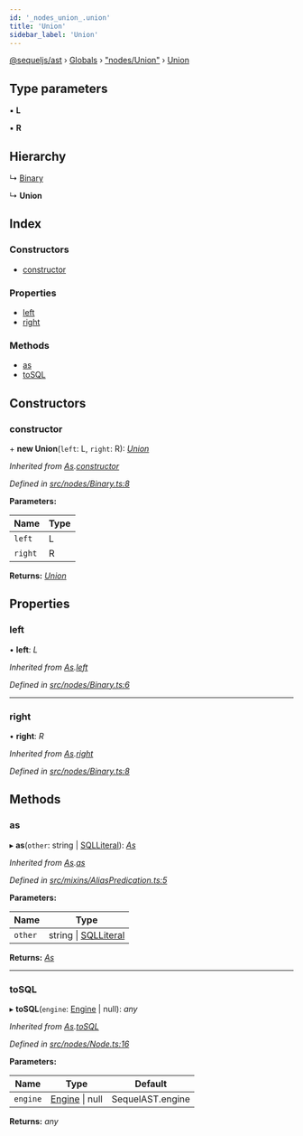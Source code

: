 ```yaml
---
id: '_nodes_union_.union'
title: 'Union'
sidebar_label: 'Union'
---
```


[@sequeljs/ast](../index.md) › [Globals](../globals.md) ›
["nodes/Union"](../modules/_nodes_union_.md) › [Union](_nodes_union_.union.md)

## Type parameters

▪ **L**

▪ **R**

## Hierarchy

↳ [Binary](_nodes_binary_.binary.md)

↳ **Union**

## Index

### Constructors

- [constructor](_nodes_union_.union.md#constructor)

### Properties

- [left](_nodes_union_.union.md#left)
- [right](_nodes_union_.union.md#right)

### Methods

- [as](_nodes_union_.union.md#as)
- [toSQL](_nodes_union_.union.md#tosql)

## Constructors

### constructor

\+ **new Union**(`left`: L, `right`: R): _[Union](_nodes_union_.union.md)_

_Inherited from
[As](_nodes_as_.as.md).[constructor](_nodes_as_.as.md#constructor)_

_Defined in
[src/nodes/Binary.ts:8](https://github.com/sequeljs/ast/blob/aa0ef0f/src/nodes/Binary.ts#L8)_

**Parameters:**

| Name    | Type |
| ------- | ---- |
| `left`  | L    |
| `right` | R    |

**Returns:** _[Union](_nodes_union_.union.md)_

## Properties

### left

• **left**: _L_

_Inherited from [As](_nodes_as_.as.md).[left](_nodes_as_.as.md#left)_

_Defined in
[src/nodes/Binary.ts:6](https://github.com/sequeljs/ast/blob/aa0ef0f/src/nodes/Binary.ts#L6)_

---

### right

• **right**: _R_

_Inherited from [As](_nodes_as_.as.md).[right](_nodes_as_.as.md#right)_

_Defined in
[src/nodes/Binary.ts:8](https://github.com/sequeljs/ast/blob/aa0ef0f/src/nodes/Binary.ts#L8)_

## Methods

### as

▸ **as**(`other`: string | [SQLLiteral](_nodes_sqlliteral_.sqlliteral.md)):
_[As](_nodes_as_.as.md)_

_Inherited from [As](_nodes_as_.as.md).[as](_nodes_as_.as.md#as)_

_Defined in
[src/mixins/AliasPredication.ts:5](https://github.com/sequeljs/ast/blob/aa0ef0f/src/mixins/AliasPredication.ts#L5)_

**Parameters:**

| Name    | Type                                                         |
| ------- | ------------------------------------------------------------ |
| `other` | string &#124; [SQLLiteral](_nodes_sqlliteral_.sqlliteral.md) |

**Returns:** _[As](_nodes_as_.as.md)_

---

### toSQL

▸ **toSQL**(`engine`: [Engine](../interfaces/_interfaces_engine_.engine.md) |
null): _any_

_Inherited from [As](_nodes_as_.as.md).[toSQL](_nodes_as_.as.md#tosql)_

_Defined in
[src/nodes/Node.ts:16](https://github.com/sequeljs/ast/blob/aa0ef0f/src/nodes/Node.ts#L16)_

**Parameters:**

| Name     | Type                                                              | Default          |
| -------- | ----------------------------------------------------------------- | ---------------- |
| `engine` | [Engine](../interfaces/_interfaces_engine_.engine.md) &#124; null | SequelAST.engine |

**Returns:** _any_
